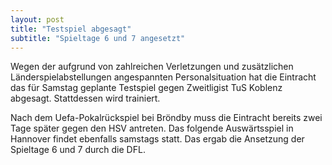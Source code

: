 ```yaml
---
layout: post
title: "Testspiel abgesagt"
subtitle: "Spieltage 6 und 7 angesetzt"
---
```


Wegen der aufgrund von zahlreichen Verletzungen und zusätzlichen Länderspielabstellungen angespannten Personalsituation hat die Eintracht das für Samstag geplante Testspiel gegen Zweitligist TuS Koblenz abgesagt. Stattdessen wird trainiert.

Nach dem Uefa-Pokalrückspiel bei Bröndby muss die Eintracht bereits zwei Tage später gegen den HSV antreten. Das folgende Auswärtsspiel in Hannover findet ebenfalls samstags statt. Das ergab die Ansetzung der Spieltage 6 und 7 durch die DFL.
